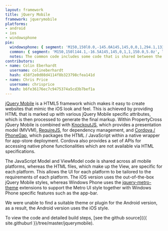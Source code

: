 ```yaml
---
layout: framework
title: jQuery Mobile
framework: jquerymobile
platforms:
- android
- ios
- windowsphone
pie:
  windowsphone: { segment: 'M150,150l0.0,-145.0A145,145,0,0,1,294.1,133.5z', line: 'M150,150l144.1,-16.5' }
  common: { segment: 'M150,150l144.1,-16.5A145,145,0,1,1,150.0,5.0z', line: 'M150,150l-0.0,-145.0' }
  notes: The common code includes some code that is shared between the Android and iOS versions but is excluded from the Windows Phone version.
contributors:
- name: Colin Eberhardt
  username: colineberhardt
  hash: 458f2e0d08d4114f8b323798cfea141d
- name: Chris Price
  username: chrisprice
  hash: b6fe36176ec7c9475374a5cd3b7bef1a
---
```

[jQuery Mobile](http://jquerymobile.com) is a HTML5 framework which makes it easy to create websites that mimic the iOS look and feel. This is achieved by providing HTML that is marked up with various jQuery Mobile specific attributes, which is then processed to generate the final markup. Within PropertyCross jQuery Mobile is combined with [KnockoutJS](http://knockoutjs.com/), which provides a presentation model (MVVM), [RequireJS](http://requirejs.org/), for dependency management, and [Cordova / PhoneGap](http://phonegap.com/), which packages the HTML / JavaScript within a native wrapper for app-store deployment. Cordova also provides a set of APIs for accessing native phone functionalities which are not available via HTML specifications.

The JavaScript Model and ViewModel code is shared across all mobile platforms, whereas the HTML files, which make up the View, are specific for each platform. This allows the UI for each platform to be tailored to the requirements of each platform. The iOS version uses the out-of-the-box jQuery Mobile styles, whereas Windows Phone uses the [jquery-metro-theme](http://sgrebnov.github.com/jqmobile-metro-theme/) extensions to support the Metro UI style together with Windows Phone specific features such as the app-bar.

We were unable to find a suitable theme or plugin for the Android version, as a result, the Android version uses the iOS style.

To view the code and detailed build steps, [see the github source]({{ site.githuburl }}/tree/master/jquerymobile).